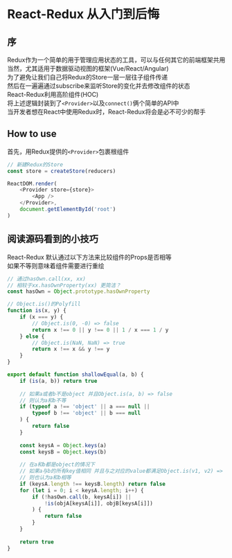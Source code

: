 # React-Redux 从入门到后悔

## 序
Redux作为一个简单的用于管理应用状态的工具，可以与任何其它的前端框架共用  
当然，尤其适用于数据驱动视图的框架(Vue/React/Angular)  
为了避免让我们自己将Redux的Store一层一层往子组件传递  
然后在一遍遍通过subscribe来监听Store的变化并去修改组件的状态  
React-Redux利用高阶组件(HOC)  
将上述逻辑封装到了`<Provider>`以及`connect()`俩个简单的API中  
当开发者想在React中使用Redux时，React-Redux将会是必不可少的帮手

## How to use
首先，用Redux提供的`<Provider>`包裹根组件
```js
// 新建Redux的Store
const store = createStore(reducers)

ReactDOM.render(
	<Provider store={store}>
		<App />
	</Provider>,
	document.getElementById('root')
)
```

## 阅读源码看到的小技巧
React-Redux 默认通过以下方法来比较组件的Props是否相等  
如果不等则意味着组件需要进行重绘
```js
// 通过hasOwn.call(xx, xx)
// 相较于xx.hasOwnProperty(xx) 更简洁？
const hasOwn = Object.prototype.hasOwnProperty

// Object.is()的Polyfill
function is(x, y) {
	if (x === y) {
		// Object.is(0, -0) => false
		return x !== 0 || y !== 0 || 1 / x === 1 / y 
	} else {
		// Object.is(NaN, NaN) => true
		return x !== x && y !== y
	}
}

export default function shallowEqual(a, b) {
	if (is(a, b)) return true
	
	// 如果a或者b不是object 并且Object.is(a, b) => false
	// 则认为a和b不等
	if (typeof a !== 'object' || a === null ||
		typeof b !== 'object' || b === null
	) {
		return false
	}
	
	const keysA = Object.keys(a)
	const keysB = Object.keys(b)
	
	// 在a和b都是object的情况下
	// 如果a与b的所有key值相同 并且与之对应的value都满足Object.is(v1, v2) => true
	// 则也认为a和b相等
	if (keysA.length !== keysB.length) return false
	for (let i = 0; i < keysA.length; i++) {
		if (!hasOwn.call(b, keysA[i]) ||
			!is(objA[keysA[i]], objB[keysA[i]])
		) {
			return false
		}
	}
	
	return true
}
```
